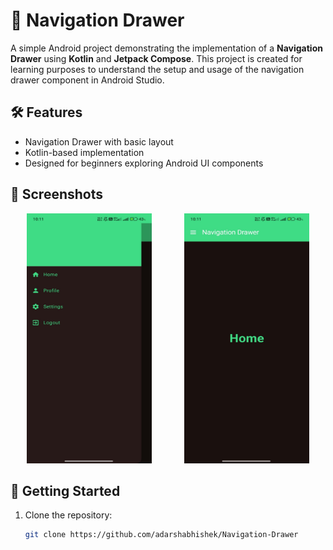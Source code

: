 # 📱 Navigation Drawer

A simple Android project demonstrating the implementation of a **Navigation Drawer** using **Kotlin** and **Jetpack Compose**. This project is created for learning purposes to understand the setup and usage of the navigation drawer component in Android Studio.

## 🛠️ Features

- Navigation Drawer with basic layout
- Kotlin-based implementation
- Designed for beginners exploring Android UI components

## 📸 Screenshots

<p align="center">
  <img src="app/Screenshots/SideDrawer.jpg" width="200" height="400" alt="Drawer Screen">
  &nbsp;&nbsp;&nbsp;&nbsp;&nbsp;&nbsp;&nbsp;&nbsp;&nbsp;&nbsp;&nbsp;
  <img src="app/Screenshots/HomePage.jpg" width="200" height="400" alt="Home Page">
</p>

## 🚀 Getting Started

1. Clone the repository:
   ```bash
   git clone https://github.com/adarshabhishek/Navigation-Drawer


